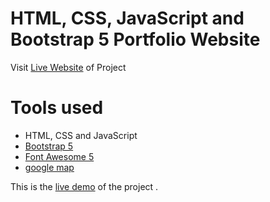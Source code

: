 HTML, CSS, JavaScript and Bootstrap 5 Portfolio Website
=======
Visit [Live Website](https://bit.ly/AkshayKate-Portfolio) of Project

# Tools used #
* HTML, CSS and JavaScript
* [Bootstrap 5](https://getbootstrap.com/docs/5.0/getting-started/introduction/)
* [Font Awesome 5](https://fontawesome.com/)
* [google map](https://www.embed-map.com/)

This is the [live demo](https://app.flonnect.com/view/video/kateakshay165/Flonnect_2023-01-01_2f69ed86-38be-4fac-8e43-4fca417baeef) of the project . 

